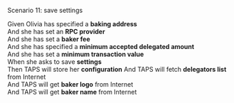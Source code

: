 Scenario 11: save settings  

Given Olivia has specified a **baking address**  
And she has set an **RPC provider**  
And she has set a **baker fee**  
And she has specified a **minimum accepted delegated amount**  
And she has set a **minimum transaction value**  
When she asks to save **settings**  
Then TAPS will store her **configuration**
And TAPS will fetch **delegators list** from Internet  
And TAPS will get **baker logo** from Internet  
And TAPS will get **baker name** from Internet  
